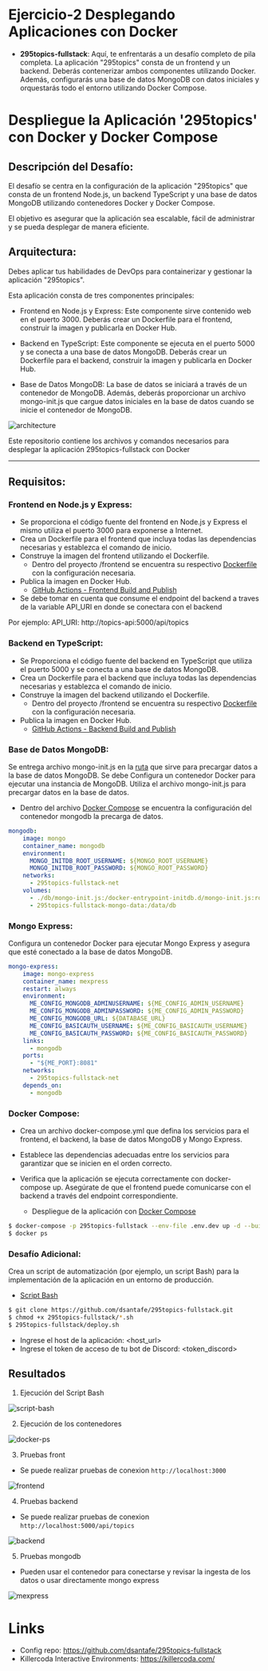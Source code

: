 # Ejercicio-2 Desplegando Aplicaciones con Docker

- **295topics-fullstack**: Aquí, te enfrentarás a un desafío completo de pila completa. La aplicación "295topics" consta de un frontend y un backend. Deberás contenerizar ambos componentes utilizando Docker. Además, configurarás una base de datos MongoDB con datos iniciales y orquestarás todo el entorno utilizando Docker Compose.

# Despliegue la Aplicación '295topics' con Docker y Docker Compose

## Descripción del Desafío:

El desafío se centra en la configuración de la aplicación "295topics" que consta de un frontend Node.js, un backend TypeScript y una base de datos MongoDB utilizando contenedores Docker y Docker Compose.

El objetivo es asegurar que la aplicación sea escalable, fácil de administrar y se pueda desplegar de manera eficiente.

## Arquitectura:

Debes aplicar tus habilidades de DevOps para containerizar y gestionar la aplicación "295topics".

Esta aplicación consta de tres componentes principales:

- Frontend en Node.js y Express: Este componente sirve contenido web en el puerto 3000. Deberás crear un Dockerfile para el frontend, construir la imagen y publicarla en Docker Hub.

- Backend en TypeScript: Este componente se ejecuta en el puerto 5000 y se conecta a una base de datos MongoDB. Deberás crear un Dockerfile para el backend, construir la imagen y publicarla en Docker Hub.

- Base de Datos MongoDB: La base de datos se iniciará a través de un contenedor de MongoDB. Además, deberás proporcionar un archivo mongo-init.js que cargue datos iniciales en la base de datos cuando se inicie el contenedor de MongoDB.

![architecture](./assets/architecture.png)

Este repositorio contiene los archivos y comandos necesarios para desplegar la aplicación 295topics-fullstack con Docker

---

## Requisitos:

### Frontend en Node.js y Express:

- Se proporciona el código fuente del frontend en Node.js y Express el mismo utiliza el puerto 3000 para exponerse a Internet.
- Crea un Dockerfile para el frontend que incluya todas las dependencias necesarias y establezca el comando de inicio.
- Construye la imagen del frontend utilizando el Dockerfile.
    - Dentro del proyecto /frontend se encuentra su respectivo [Dockerfile](/frontend/Dockerfile) con la configuración necesaria.
- Publica la imagen en Docker Hub.
    - [GitHub Actions - Frontend Build and Publish](/.github/workflows/topics-front-docker-publish.yml)
- Se debe tomar en cuenta que consume el endpoint del backend a traves de la variable API_URI en donde se conectara con el backend

Por ejemplo: API_URI: http://topics-api:5000/api/topics

### Backend en TypeScript:

- Se Proporciona el código fuente del backend en TypeScript que utiliza el puerto 5000 y se conecta a una base de datos MongoDB.
- Crea un Dockerfile para el backend que incluya todas las dependencias necesarias y establezca el comando de inicio.
- Construye la imagen del backend utilizando el Dockerfile.
    - Dentro del proyecto /frontend se encuentra su respectivo [Dockerfile](/backend//Dockerfile) con la configuración necesaria.
- Publica la imagen en Docker Hub.
    - [GitHub Actions - Backend Build and Publish](/.github/workflows/topics-api-docker-publish.yml)

### Base de Datos MongoDB:

Se entrega archivo mongo-init.js en la [ruta](/db/mongo-init.js) que sirve para precargar datos a la base de datos MongoDB. Se debe Configura un contenedor Docker para ejecutar una instancia de MongoDB. Utiliza el archivo mongo-init.js para precargar datos en la base de datos.

- Dentro del archivo [Docker Compose](docker-compose.yml) se encuentra la 
configuración del contenedor mongodb la precarga de datos.
```yaml
mongodb:
    image: mongo
    container_name: mongodb
    environment:
      MONGO_INITDB_ROOT_USERNAME: ${MONGO_ROOT_USERNAME}
      MONGO_INITDB_ROOT_PASSWORD: ${MONGO_ROOT_PASSWORD}
    networks:
      - 295topics-fullstack-net
    volumes:
      - ./db/mongo-init.js:/docker-entrypoint-initdb.d/mongo-init.js:ro
      - 295topics-fullstack-mongo-data:/data/db
```

### Mongo Express:

Configura un contenedor Docker para ejecutar Mongo Express y asegura que esté conectado a la base de datos MongoDB.
```yaml
mongo-express:
    image: mongo-express
    container_name: mexpress
    restart: always
    environment:
      ME_CONFIG_MONGODB_ADMINUSERNAME: ${ME_CONFIG_ADMIN_USERNAME}
      ME_CONFIG_MONGODB_ADMINPASSWORD: ${ME_CONFIG_ADMIN_PASSWORD}
      ME_CONFIG_MONGODB_URL: ${DATABASE_URL}
      ME_CONFIG_BASICAUTH_USERNAME: ${ME_CONFIG_BASICAUTH_USERNAME}
      ME_CONFIG_BASICAUTH_PASSWORD: ${ME_CONFIG_BASICAUTH_PASSWORD}
    links:
      - mongodb
    ports:
      - "${ME_PORT}:8081"
    networks:
      - 295topics-fullstack-net
    depends_on:
      - mongodb
```

### Docker Compose:

- Crea un archivo docker-compose.yml que defina los servicios para el frontend, el backend, la base de datos MongoDB y Mongo Express.

- Establece las dependencias adecuadas entre los servicios para garantizar que se inicien en el orden correcto.

- Verifica que la aplicación se ejecuta correctamente con docker-compose up. Asegúrate de que el frontend puede comunicarse con el backend a través del endpoint correspondiente.

    - Despliegue de la aplicación con [Docker Compose](docker-compose.yml)
```bash
$ docker-compose -p 295topics-fullstack --env-file .env.dev up -d --build
$ docker ps
```

### Desafío Adicional:

Crea un script de automatización (por ejemplo, un script Bash) para la implementación de la aplicación en un entorno de producción.

- [Script Bash](deploy.sh)

```bash
$ git clone https://github.com/dsantafe/295topics-fullstack.git
$ chmod +x 295topics-fullstack/*.sh
$ 295topics-fullstack/deploy.sh 
```

- Ingrese el host de la aplicación: <host_url>
- Ingrese el token de acceso de tu bot de Discord: <token_discord>

## Resultados

1. Ejecución del Script Bash

![script-bash](./assets/script-bash.png)

2. Ejecución de los contenedores

![docker-ps](./assets/docker-ps.png)

3. Pruebas front
- Se puede realizar pruebas de conexion `http://localhost:3000`

![frontend](./assets/frontend.png)

4. Pruebas backend
- Se puede realizar pruebas de conexion `http://localhost:5000/api/topics`

![backend](./assets/backend.png)

5. Pruebas mongodb
- Pueden usar el contenedor para conectarse y revisar la ingesta de los datos o usar directamente mongo express

![mexpress](./assets/mexpress.png)

# Links
- Config repo: https://github.com/dsantafe/295topics-fullstack
- Killercoda Interactive Environments: https://killercoda.com/